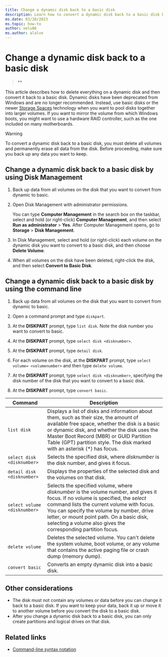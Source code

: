 ```yaml
---
title: Change a dynamic disk back to a basic disk
description: Learn how to convert a dynamic disk back to a basic disk by using Windows Disk Management or the command line.
ms.date: 03/20/2023
ms.topic: how-to
author: xelu86
ms.author: alalve
---
```


# Change a dynamic disk back to a basic disk

> **

This article describes how to delete everything on a dynamic disk and then convert it back to a basic disk. Dynamic disks have been deprecated from Windows and are no longer recommended. Instead, use basic disks or the newer [Storage Spaces](../storage-spaces/overview.md) technology when you want to pool disks together into larger volumes. If you want to mirror the volume from which Windows boots, you might want to use a hardware RAID controller, such as the one included on many motherboards.

> [!WARNING]
> To convert a dynamic disk back to a basic disk, you must delete all volumes and permanently erase all data from the disk. Before proceeding, make sure you back up any data you want to keep.

## Change a dynamic disk back to a basic disk by using Disk Management

1. Back up data from all volumes on the disk that you want to convert from dynamic to basic.

1. Open Disk Management with administrator permissions.

   You can type **Computer Management** in the search box on the taskbar, select and hold (or right-click) **Computer Management**, and then select **Run as administrator** > **Yes**. After Computer Management opens, go to **Storage** > **Disk Management**.

1. In Disk Management, select and hold (or right-click) each volume on the dynamic disk you want to convert to a basic disk, and then choose **Delete Volume**.

1. When all volumes on the disk have been deleted, right-click the disk, and then select **Convert to Basic Disk**.

## Change a dynamic disk back to a basic disk by using the command line

1. Back up data from all volumes on the disk that you want to convert from dynamic to basic.

1. Open a command prompt and type `diskpart`.

1. At the **DISKPART** prompt, type `list disk`. Note the disk number you want to convert to basic.

1. At the **DISKPART** prompt, type `select disk <disknumber>`.

1. At the **DISKPART** prompt, type `detail disk`.

1. For each volume on the disk, at the **DISKPART** prompt, type `select volume= <volumenumber>` and then type `delete volume`.

1. At the **DISKPART** prompt, type `select disk <disknumber>`, specifying the disk number of the disk that you want to convert to a basic disk.

1. At the **DISKPART** prompt, type `convert basic`.

| Command  | Description |
| --- | --- |
| `list disk`                  | Displays a list of disks and information about them, such as their size, the amount of available free space, whether the disk is a basic or dynamic disk, and whether the disk uses the Master Boot Record (MBR) or GUID Partition Table (GPT) partition style. The disk marked with an asterisk (*) has focus. |
| `select disk <disknumber>`   | Selects the specified disk, where *disknumber* is the disk number, and gives it focus.  |
| `detail disk <disknumber>`   | Displays the properties of the selected disk and the volumes on that disk.  |
| `select volume <disknumber>` | Selects the specified volume, where *disknumber* is the volume number, and gives it focus. If no volume is specified, the *select* command lists the current volume with focus. You can specify the volume by number, drive letter, or mount point path. On a basic disk, selecting a volume also gives the corresponding partition focus. |
| `delete volume`  | Deletes the selected volume. You can't delete the system volume, boot volume, or any volume that contains the active paging file or crash dump (memory dump). |
| `convert basic`  | Converts an empty dynamic disk into a basic disk.  |

## Other considerations

- The disk must not contain any volumes or data before you can change it back to a basic disk. If you want to keep your data, back it up or move it to another volume before you convert the disk to a basic disk.
- After you change a dynamic disk back to a basic disk, you can only create partitions and logical drives on that disk.

## Related links

- [Command-line syntax notation](/previous-versions/orphan-topics/ws.11/cc742449(v=ws.11))

